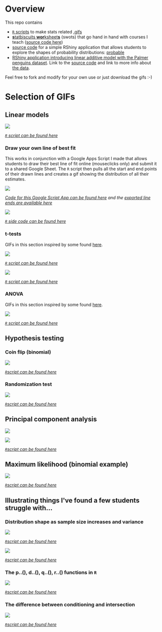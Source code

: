 # Overview

This repo contains

 - [`R` scripts](https://github.com/cmjt/statbiscuits/tree/master/r_scripts) to make stats related [.gifs](https://github.com/cmjt/statbiscuits/tree/master/figs_n_gifs)
 - [**s**tatbiscuits **wor**ksheet**s**](https://cmjt.github.io/statbiscuits/) (swots) that go hand in hand with courses I teach ([source code here](https://github.com/cmjt/statbiscuits/tree/master/swots))
 - [source code](https://github.com/cmjt/statbiscuits/tree/master/probable) for a simple RShiny application that allows students to explore the shapes of probability distributions: [probable](https://cmjt.shinyapps.io/probable)
 - [RShiny application introducing linear additive model with the Palmer penguins dataset]( https://cmjt.shinyapps.io/penguin/). Link to the [source code](https://github.com/cmjt/statbiscuits/tree/master/dashboards/penguin) and link to more info about [the data](https://github.com/allisonhorst/palmerpenguins).

Feel free to fork and modify for your own use or just download the gifs :-)


# Selection of GIFs

## Linear models

![](figs_n_gifs/lm.gif)

*[`R` script can be found here](https://github.com/cmjt/statbiscuits/blob/master/r_scripts/lm.r)*

### Draw your own line of best fit

This works in conjunction with a Google Apps Script I made that allows students to draw their best line of fit online (mouseclicks only) and submit it to a shared Google Sheet. The `R` script then pulls all the start and end points of their drawn lines and creates a gif showing the distribution of all their estimates.


[![](figs/app_pic.png)](https://script.google.com/macros/s/AKfycbw2qx1b8iTZZXY5-aaaaGp76XiutxS1iuCFmL24IyBz6GACuSML/exec)

*[Code for this Google Script App can be found here](https://script.google.com/d/1hFga6ECOLzPkw45KY5LHGYj-VGaMtWh5d1n9cV5y3RhOk1G2dGNlpJct/edit?usp=sharing) and the [exported line ends are available here](https://docs.google.com/spreadsheets/d/1vn7oGtw06KJazYx-F2nReFvoeqONrskNehGkJpeugXw/edit?usp=sharing)*

![](figs_n_gifs/lm_demo.gif)

*[`R` side code can be found here](https://github.com/cmjt/statbiscuits/blob/master/r_scripts/app_lm_plot.r)*

### t-tests

GIFs in this section inspired by some found [here](https://crumplab.github.io/statistics/gifs.html).

![](figs_n_gifs/one_sample_ttest.gif)

*[`R` script can be found here](https://github.com/cmjt/statbiscuits/blob/master/r_scripts/t_tests.r)*

![](figs_n_gifs/ind_two_sample_ttest.gif)

*[`R` script can be found here](https://github.com/cmjt/statbiscuits/blob/master/r_scripts/t_tests.r)*

### ANOVA

GIFs in this section inspired by some found [here](https://crumplab.github.io/statistics/gifs.html).

![](figs_n_gifs/anova.gif)

*[`R` script can be found here](https://github.com/cmjt/statbiscuits/blob/master/r_scripts/anova.r)*

## Hypothesis testing

### Coin flip (binomial)

![](figs_n_gifs/binomial_cat.gif)

*[`R`script can be found here](https://github.com/cmjt/statbiscuits/blob/master/r_scripts/weird_coin.r)*

### Randomization test

![](figs_n_gifs/randomisation.gif)

*[`R`script can be found here](https://github.com/cmjt/statbiscuits/blob/master/r_scripts/randomisation.r)*

## Principal component analysis

![](figs_n_gifs/pca.gif)

![](figs_n_gifs/perp.gif)

*[`R`script can be found here](https://github.com/cmjt/statbiscuits/blob/master/r_scripts/pca.r)*

## Maximum likelihood (binomial example)

![](figs_n_gifs/mle.gif)

*[`R`script can be found here](https://github.com/cmjt/statbiscuits/blob/master/r_scripts/mle.r)*

## Illustrating things I've found a few students struggle with...

### Distribution shape as sample size increases and variance

![](figs_n_gifs/hist.gif)

*[`R`script can be found here](https://github.com/cmjt/statbiscuits/blob/master/r_scripts/hist.r)*

![](figs_n_gifs/var.gif)

*[`R`script can be found here](https://github.com/cmjt/statbiscuits/blob/master/r_scripts/var.r)*

### The p..(), d..(), q..(), r..() functions in `R`

![](figs_n_gifs/pdqr.png)

*[`R`script can be found here](https://github.com/cmjt/statbiscuits/blob/master/r_scripts/pdqr.r)*

### The difference between conditioning and intersection

![](figs_n_gifs/conditional_vs_intersection.png)

*[`R`script can be found here](https://github.com/cmjt/statbiscuits/blob/master/r_scripts/conditional_vs_intersection.r)*
